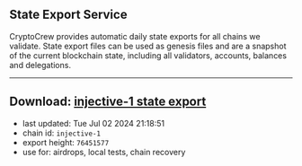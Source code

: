 ## State Export Service
CryptoCrew provides automatic daily state exports for all chains we validate. State export files can be used as genesis files and are a snapshot of the current blockchain state, including all validators, accounts, balances and delegations.

---
**Download: [injective-1 state export](https://dl-eu2.ccvalidators.com/SERVICE/injective/injective-1_export_76451577.json)**
---

- last updated: Tue Jul 02 2024 21:18:51
- chain id: `injective-1`
- export height: `76451577`
- use for: airdrops, local tests, chain recovery

